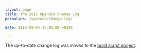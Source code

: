 ```yaml
---
layout: page
title: The 2015 OpenOCD Change Log
permalink: /openocd/change-log/

date: 2015-09-04 17:02:00 +0300

---
```


The up-to-date change log was moved to the 
[build script project](https://github.com/gnu-mcu-eclipse/openocd-build/blob/master/CHANGELOG.txt).